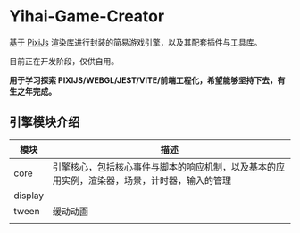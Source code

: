 <!--
 * @Autor: Guo Kainan
 * @Date: 2021-09-05 13:43:37
 * @LastEditors: Guo Kainan
 * @LastEditTime: 2021-09-13 18:22:54
 * @Description: 
-->
# Yihai-Game-Creator
基于 [PixiJs](https://github.com/pixijs/pixijs) 渲染库进行封装的简易游戏引擎，以及其配套插件与工具库。

目前正在开发阶段，仅供自用。

**用于学习探索 PIXIJS/WEBGL/JEST/VITE/前端工程化，希望能够坚持下去，有生之年完成。**

## 引擎模块介绍
| 模块 | 描述 |
| --- | --- |
| core | 引擎核心，包括核心事件与脚本的响应机制，以及基本的应用实例，渲染器，场景，计时器，输入的管理 |
| display |  |
| tween | 缓动动画 |
|  |  |